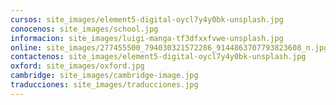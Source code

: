 ```yaml
---
cursos: site_images/element5-digital-oycl7y4y0bk-unsplash.jpg
conocenos: site_images/school.jpg
informacion: site_images/luigi-manga-tf3dfxxfvwe-unsplash.jpg
online: site_images/277455500_794030321572286_9144863707793823608_n.jpg
contactenos: site_images/element5-digital-oycl7y4y0bk-unsplash.jpg
oxford: site_images/oxford.jpg
cambridge: site_images/cambridge-image.jpg
traducciones: site_images/traducciones.jpg
---
```


